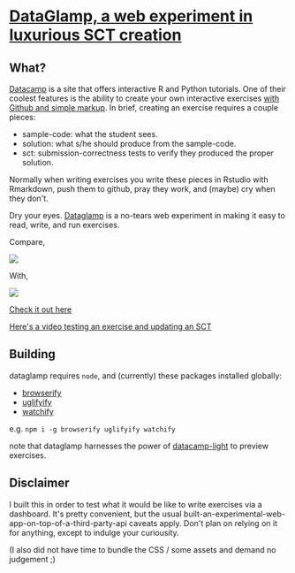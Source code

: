 [DataGlamp, a web experiment in luxurious SCT creation][gh-page]
================================================================

What?
------

[Datacamp](https://datacamp.com) is a site that offers interactive R and Python tutorials.
One of their coolest features is the ability to create your own interactive exercises
[with Github and simple markup](dc-create).
In brief, creating an exercise requires a couple pieces:

* sample-code: what the student sees.
* solution: what s/he should produce from the sample-code.
* sct: submission-correctness tests to verify they produced the proper solution.

Normally when writing exercises you write these pieces in Rstudio with Rmarkdown, 
push them to github, pray they work, and (maybe) cry when they don't.

Dry your eyes. [Dataglamp][gh-page] is a no-tears web experiment in making it easy to 
read, write, and run exercises.

Compare, 

<img src="https://machow.github.io/dataglamp/content/img/dg-tour.gif" style="max-height: 400px;">

With,

<img src="https://machow.github.io/dataglamp/content/img/r-tour.gif" style="max-height: 400px;">

[Check it out here][gh-page]

[Here's a video testing an exercise and updating an SCT](https://v.usetapes.com/kcb7DjPxhl)

Building
--------

dataglamp requires `node`, and (currently) these packages installed globally:

* [browserify](http://browserify.org/)
* [uglifyify](https://github.com/hughsk/uglifyify)
* [watchify](https://github.com/substack/watchify)

e.g. `npm i -g browserify uglifyify watchify`

note that dataglamp harnesses the power of [datacamp-light](https://github.com/datacamp/datacamp-light)
to preview exercises.

[gh-page]: http://machow.github.io/dataglamp/
[dc-create]: https://www.datacamp.com/teach/documentation

Disclaimer
----------

I built this in order to test what it would be like to write exercises via a dashboard.
It's pretty convenient, but the usual 
built-an-experimental-web-app-on-top-of-a-third-party-api caveats apply.
Don't plan on relying on it for anything, except to indulge your curiousity.

(I also did not have time to bundle the CSS / some assets and demand no judgement ;)
